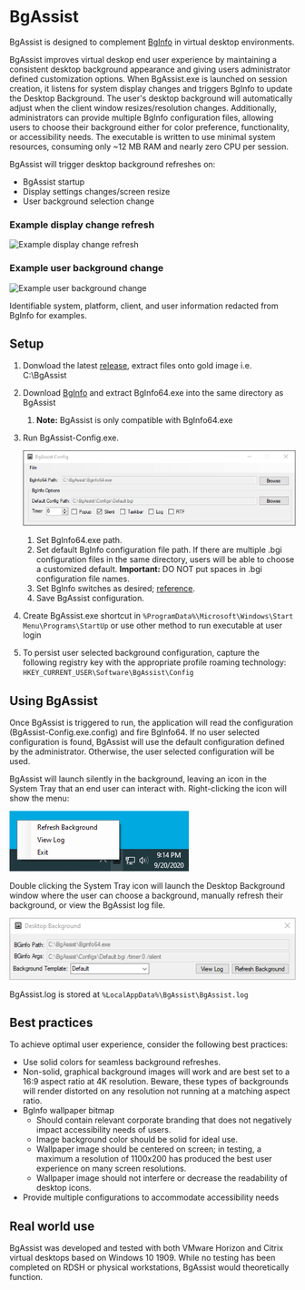 # BgAssist
BgAssist is designed to complement [BgInfo](https://docs.microsoft.com/en-us/sysinternals/downloads/bginfo) in virtual desktop environments.

BgAssist improves virtual deskop end user experience by maintaining a consistent desktop background appearance and giving users administrator defined customization options. When BgAssist.exe is launched on session creation, it listens for system display changes and triggers BgInfo to update the Desktop Background. The user's desktop background will automatically adjust when the client window resizes/resolution changes. Additionally, administrators can provide multiple BgInfo configuration files, allowing users to choose their background either for color preference, functionality, or accessibility needs. The executable is written to use minimal system resources, consuming only ~12 MB RAM and nearly zero CPU per session.

BgAssist will trigger desktop background refreshes on:
* BgAssist startup
* Display settings changes/screen resize
* User background selection change

### Example display change refresh

![Example display change refresh](https://github.com/blazcode/BgAssist/blob/master/Screenshots/Example-DisplayChange.GIF)

### Example user background change

![Example user background change](https://github.com/blazcode/BgAssist/blob/master/Screenshots/Example-ChangeBackground.GIF)

Identifiable system, platform, client, and user information redacted from BgInfo for examples.

## Setup
1. Donwload the latest [release](https://github.com/blazcode/BgAssist/releases), extract files onto gold image i.e. C:\BgAssist
1. Download [BgInfo](https://docs.microsoft.com/en-us/sysinternals/downloads/bginfo) and extract BgInfo64.exe into the same directory as BgAssist
    1. **Note:** BgAssist is only compatible with BgInfo64.exe
1. Run BgAssist-Config.exe.
   
   ![BgAssist Config](https://github.com/blazcode/BgAssist/blob/master/Screenshots/BgAssist-Config.png)
   
    1. Set BgInfo64.exe path.
    1. Set default BgInfo configuration file path. If there are multiple .bgi configuration files in the same directory, users will be able to choose a customized default. **Important:** DO NOT put spaces in .bgi configuration file names.
    1. Set BgInfo switches as desired; [reference](https://docs.microsoft.com/en-us/sysinternals/downloads/bginfo).
    1. Save BgAssist configuration.
1.  Create BgAssist.exe shortcut in `%ProgramData%\Microsoft\Windows\Start Menu\Programs\StartUp` or use other method to run executable at user login
1. To persist user selected background configuration, capture the following registry key with the appropriate profile roaming technology: `HKEY_CURRENT_USER\Software\BgAssist\Config`

## Using BgAssist
Once BgAssist is triggered to run, the application will read the configuration (BgAssist-Config.exe.config) and fire BgInfo64. If no user selected configuration is found, BgAssist will use the default configuration defined by the administrator. Otherwise, the user selected configuration will be used.

BgAssist will launch silently in the background, leaving an icon in the System Tray that an end user can interact with. Right-clicking the icon will show the menu:

![BgAssist](https://github.com/blazcode/BgAssist/blob/master/Screenshots/BgAssist-System-Tray.png)

Double clicking the System Tray icon will launch the Desktop Background window where the user can choose a background, manually refresh their background, or view the BgAssist log file.

![BgAssist System Tray](https://github.com/blazcode/BgAssist/blob/master/Screenshots/BgAssist.png)

BgAssist.log is stored at `%LocalAppData%\BgAssist\BgAssist.log`

## Best practices
To achieve optimal user experience, consider the following best practices:
* Use solid colors for seamless background refreshes.
* Non-solid, graphical background images will work and are best set to a 16:9 aspect ratio at 4K resolution. Beware, these types of backgrounds will render distorted on any resolution not running at a matching aspect ratio.
* BgInfo wallpaper bitmap 
    * Should contain relevant corporate branding that does not negatively impact accessibility needs of users.
    * Image background color should be solid for ideal use.
    * Wallpaper image should be centered on screen; in testing, a maximum a resolution of 1100x200 has produced the best user experience on many screen resolutions.
    * Wallpaper image should not interfere or decrease the readability of desktop icons.
* Provide multiple configurations to accommodate accessibility needs

## Real world use
BgAssist was developed and tested with both VMware Horizon and Citrix virtual desktops based on Windows 10 1909. While no testing has been completed on RDSH or physical workstations, BgAssist would theoretically function.
